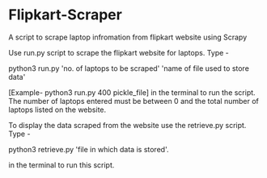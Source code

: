 # Flipkart-Scraper
A script to scrape laptop infromation from flipkart website using Scrapy

Use run.py script to scrape the flipkart website for laptops.
Type -

python3 run.py 'no. of laptops to be scraped' 'name of file used to store data'

[Example- python3 run.py 400 pickle_file]
in the terminal to run the script.
The number of laptops entered must be between 0 and the total number of laptops listed on the website.

To display the data scraped from the website use the retrieve.py script.
Type -

python3 retrieve.py 'file in which data is stored'.

in the terminal to run this script.
